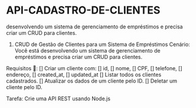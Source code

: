 # API-CADASTRO-DE-CLIENTES
 desenvolvendo um sistema de gerenciamento de empréstimos e precisa criar um CRUD para clientes.

1. CRUD de Gestão de Clientes para um Sistema de Empréstimos
Cenário: Você está desenvolvendo um sistema de gerenciamento de empréstimos e precisa criar um CRUD para clientes.

Requisitos 📃:
[] Criar um cliente com: 
    [] id,
    [] nome, 
    [] CPF, 
    [] telefone, 
    [] endereço,
    [] created_at,
    [] updated_at
[] Listar todos os clientes cadastrados.
[] Atualizar os dados de um cliente pelo ID.
[] Deletar um cliente pelo ID.

Tarefa:
Crie uma API REST usando Node.js 